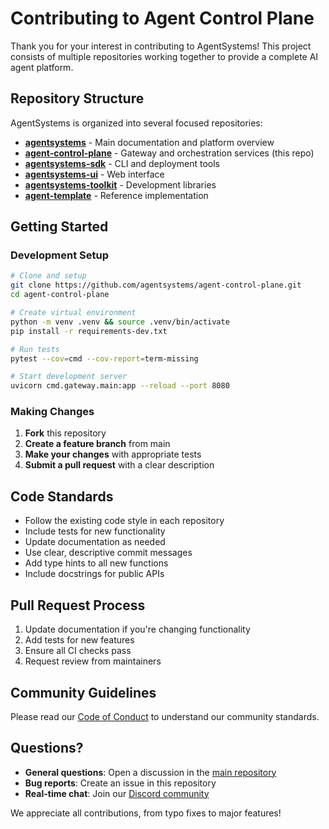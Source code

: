 # Contributing to Agent Control Plane

Thank you for your interest in contributing to AgentSystems! This project consists of multiple repositories working together to provide a complete AI agent platform.

## Repository Structure

AgentSystems is organized into several focused repositories:

- **[agentsystems](https://github.com/agentsystems/agentsystems)** - Main documentation and platform overview
- **[agent-control-plane](https://github.com/agentsystems/agent-control-plane)** - Gateway and orchestration services (this repo)
- **[agentsystems-sdk](https://github.com/agentsystems/agentsystems-sdk)** - CLI and deployment tools
- **[agentsystems-ui](https://github.com/agentsystems/agentsystems-ui)** - Web interface
- **[agentsystems-toolkit](https://github.com/agentsystems/agentsystems-toolkit)** - Development libraries
- **[agent-template](https://github.com/agentsystems/agent-template)** - Reference implementation

## Getting Started

### Development Setup
```bash
# Clone and setup
git clone https://github.com/agentsystems/agent-control-plane.git
cd agent-control-plane

# Create virtual environment
python -m venv .venv && source .venv/bin/activate
pip install -r requirements-dev.txt

# Run tests
pytest --cov=cmd --cov-report=term-missing

# Start development server
uvicorn cmd.gateway.main:app --reload --port 8080
```

### Making Changes
1. **Fork** this repository
2. **Create a feature branch** from main
3. **Make your changes** with appropriate tests
4. **Submit a pull request** with a clear description

## Code Standards

- Follow the existing code style in each repository
- Include tests for new functionality
- Update documentation as needed
- Use clear, descriptive commit messages
- Add type hints to all new functions
- Include docstrings for public APIs

## Pull Request Process

1. Update documentation if you're changing functionality
2. Add tests for new features
3. Ensure all CI checks pass
4. Request review from maintainers

## Community Guidelines

Please read our [Code of Conduct](CODE_OF_CONDUCT.md) to understand our community standards.

## Questions?

- **General questions**: Open a discussion in the [main repository](https://github.com/agentsystems/agentsystems)
- **Bug reports**: Create an issue in this repository
- **Real-time chat**: Join our [Discord community](https://discord.gg/H26CEWfT)

We appreciate all contributions, from typo fixes to major features!
